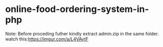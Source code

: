 # online-food-ordering-system-in-php
Note: Before proceding futher kindly extract admin.zip in the same folder.
watch this:https://imgur.com/a/L4VAytF
